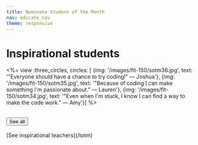 ```yaml
---
title: Nominate Student of the Month
nav: educate_nav
theme: responsive
---
```


# Inspirational students

<%= view :three_circles, circles: [
{img: '/images/fit-150/sotm36.jpg', text: '"Everyone should have a chance to try coding!" — Joshua'},
{img: '/images/fit-150/sotm35.jpg', text: '"Because of coding I can make something I\'m passionate about." — Lauren'},
{img: '/images/fit-150/sotm34.jpg', text: '"Even when I\'m stuck, I know I can find a way to make the code work." — Amy'}] %>

</br>
<a href="http://blog.letron.vip/tagged/SOTM"><button>See all</button></a>

<br />
<br />
[See inspirational teachers](/totm)
